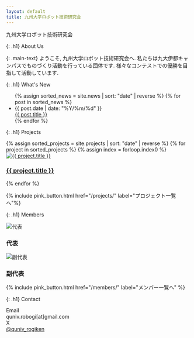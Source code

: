 ```yaml
---
layout: default
title: 九州大学ロボット技術研究会
---
```


<div
  class="relative w-screen h-40 p-4 text-white bg-cover bg-center bg-no-repeat flex items-center justify-center"
  style="background-image: url('assets/images/haikei.jpg');"
>
  <!-- 黒半透明のオーバーレイ -->
  <div class="absolute inset-0 bg-black/75"></div>

  <!-- テキスト本体 -->
  <div class="relative z-10 text-[3rem] writing-horizontal" style="font-family: var(--font-lubri)">
    九州大学ロボット技術研究会
  </div>
</div>

{: .h1}
About Us

{: .main-text}
ようこそ, 九州大学ロボット技術研究会へ.
私たちは九大伊都キャンパスでものづくり活動を行っている団体です.
様々なコンテストでの優勝を目指して活動しています.

{: .h1}
What's New

<ul class="space-y-6">
    {% assign sorted_news = site.news | sort: "date" | reverse %}
    {% for post in sorted_news %}
    <li class="mx-8 sm:mx-24 max-w-800 border-l-4 border-pink-500 bg-gray-50 shadow p-4 rounded-md">
        <div class="text-sm text-gray-500 mb-1">{{ post.date | date: "%Y/%m/%d" }}</div>
        <div class="font-semibold text-gray-800">
            <a href="{{ post.url | relative_url }}">{{ post.title }}</a>
        </div>
    </li>
    {% endfor %}
</ul>

{: .h1}
Projects

<section class="container mx-auto px-4 py-4">
  <div class="grid gap-6 sm:grid-cols-2 md:grid-cols-3 lg:grid-cols-4">
  {% assign sorted_projects = site.projects | sort: "date" | reverse %}
  {% for project in sorted_projects %}
    {% assign index = forloop.index0 %}
    <div class="bg-white rounded-2xl shadow-md overflow-hidden transition hover:shadow-lg 
      {% if index > 2 %} block sm:block hidden {% endif %}">
       <a href="{{ project.url | relative_url }}" class="block group h-full">
        <div class="h-48 w-full">
          <img src="{{ project.image | relative_url }}"
              alt="{{ project.title }}"
              class="w-full h-full object-cover" />
        </div>
        <div class="p-4 text-center">
          <h3 class="text-lg font-semibold text-gray-800 group-hover:text-pink-500 transition">
            {{ project.title }}
          </h3>
        </div>
      </a> 
      <!-- 個別のサイトにリンクを貼ったバージョン<a href="{{ project.url | relative_url }}" class="block group h-full">
        <div class="h-48 w-full">
          <img src="{{ project.image | relative_url }}"
              alt="{{ project.title }}"
              class="w-full h-full object-cover" />
        </div>
        <div class="p-4 text-center">
          <h3 class="text-lg font-semibold text-gray-800 group-hover:text-pink-500 transition">
            {{ project.title }}
          </h3>
        </div>
      </a> -->
    </div>
  {% endfor %}
</div>
</section>

{% include pink_button.html href="/projects/" label="プロジェクト一覧へ"%}

{: .h1}
Members

<section class="container mx-auto px-4 py-4">
  <div class="flex flex-wrap justify-around gap-6">

<div class="bg-white rounded-2xl shadow-md overflow-hidden transition hover:shadow-lg flex flex-col flex-1 items-center text-center p-6">
    <div class="flex justify-center">
        <img src="{{ '/assets/images/tanizawa.jpg' | relative_url }}"
            alt="代表"
            class="w-32 h-32 object-cover rounded-full border-2 border-gray-200 shadow mb-4 group-hover:scale-105 transition duration-300" />
    </div>
    <h3 class="text-lg font-semibold text-gray-800 group-hover:text-pink-500 transition">
        代表
    </h3>
</div>

<div class="bg-white rounded-2xl shadow-md overflow-hidden transition hover:shadow-lg flex flex-col flex-1 items-center text-center p-6">
    <div class="flex justify-center">
    <img src="{{ '/assets/images/morita.jpg' | relative_url }}"
            alt="副代表"
            class="w-32 h-32 object-cover rounded-full border-2 border-gray-200 shadow mb-4 group-hover:scale-105 transition duration-300" />
    </div>
    <h3 class="text-lg font-semibold text-gray-800 group-hover:text-pink-500 transition">
    副代表
    </h3>
</div>

  </div>
</section>

{% include pink_button.html href="/members/" label="メンバー一覧へ" %}

{: .h1}
Contact

<div class="flex flex-wrap justify-center">
<div class="grid grid-cols-1 sm:grid-cols-2 gap-4 text-lg font-medium text-gray-700">

<div class="text-center sm:text-right sm:pr-4 font-bold">Email</div>

<div class="text-center sm:text-left sm:pl-4">
    <div class="hover:text-pink-600 transition">
        quniv.robogi[at]gmail.com
    </div>
</div>

<div class="text-center sm:text-right sm:pr-4 font-bold">X</div>

<div class="text-center sm:text-left sm:pl-4">
    <a href="https://x.com/quniv_rogiken" target="_blank" rel="noopener" class="hover:text-pink-600 transition">
    @quniv_rogiken
    </a>
</div>

</div>
</div>
